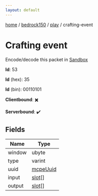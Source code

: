 ```yaml
---
layout: default
---
```


[home](/)  /  [bedrock150](/protocol/bedrock150)  /  [play](/protocol/bedrock150/play)  /  crafting-event

# Crafting event

Encode/decode this packet in [Sandbox](../../../sandbox/bedrock150#Play.CraftingEvent)

**Id**: 53

**Id** (hex): 35

**Id** (bin): 00110101

**Clientbound**: ✖️

**Serverbound**: ✔️

## Fields

Name | Type
---|---
window | ubyte
type | varint
uuid | [mcpeUuid](/protocol/bedrock150/types/mcpe-uuid)
input | [slot](/protocol/bedrock150/types/slot)[]
output | [slot](/protocol/bedrock150/types/slot)[]

